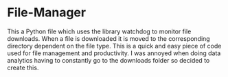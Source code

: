<h1>File-Manager</h1>
This a Python file which uses the library watchdog to monitor file downloads. When a file is downloaded it is moved to the corresponding directory dependent on the file type. This is a quick and easy piece of code used for file management and productivity. I was annoyed when doing data analytics having to constantly go to the downloads folder so decided to create this.
